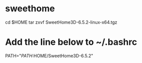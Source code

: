 # sweethome

cd $HOME
tar zxvf SweetHome3D-6.5.2-linux-x64.tgz


# Add the line below to ~/.bashrc
PATH="$PATH:$HOME/SweetHome3D-6.5.2"
